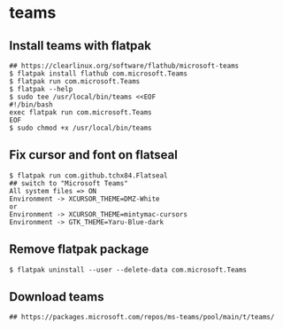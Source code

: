 teams
=====

## Install teams with flatpak

    ## https://clearlinux.org/software/flathub/microsoft-teams
    $ flatpak install flathub com.microsoft.Teams
    $ flatpak run com.microsoft.Teams
    $ flatpak --help
    $ sudo tee /usr/local/bin/teams <<EOF
    #!/bin/bash
    exec flatpak run com.microsoft.Teams
    EOF
    $ sudo chmod +x /usr/local/bin/teams

## Fix cursor and font on flatseal

    $ flatpak run com.github.tchx84.Flatseal
    ## switch to "Microsoft Teams"
    All system files => ON
    Environment -> XCURSOR_THEME=DMZ-White
    or
    Environment -> XCURSOR_THEME=mintymac-cursors
    Environment -> GTK_THEME=Yaru-Blue-dark

## Remove flatpak package

    $ flatpak uninstall --user --delete-data com.microsoft.Teams

## Download teams

    ## https://packages.microsoft.com/repos/ms-teams/pool/main/t/teams/
